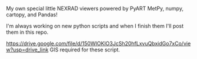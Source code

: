 My own special little NEXRAD viewers powered by PyART MetPy, numpy, cartopy, and Pandas!

I'm always working on new python scripts and when I finish them I'll post them in this repo. 


https://drive.google.com/file/d/150WIOKlO3JcSh20hfLxvuQbxidGo7xCo/view?usp=drive_link GIS required for these script.
